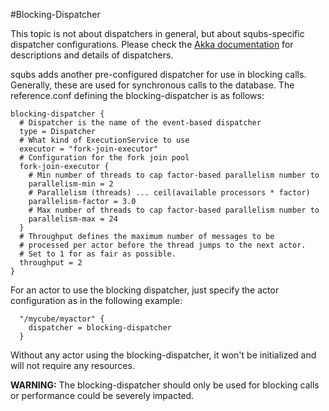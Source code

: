 #Blocking-Dispatcher

This topic is not about dispatchers in general, but about squbs-specific dispatcher configurations. Please check the [Akka documentation](http://doc.akka.io/docs/akka/2.2.3/scala/dispatchers.html) for descriptions and details of dispatchers.

squbs adds another pre-configured dispatcher for use in blocking calls. Generally, these are used for synchronous calls to the database. The reference.conf defining the blocking-dispatcher is as follows:

```
blocking-dispatcher {
  # Dispatcher is the name of the event-based dispatcher
  type = Dispatcher
  # What kind of ExecutionService to use
  executor = "fork-join-executor"
  # Configuration for the fork join pool
  fork-join-executor {
    # Min number of threads to cap factor-based parallelism number to
    parallelism-min = 2
    # Parallelism (threads) ... ceil(available processors * factor)
    parallelism-factor = 3.0
    # Max number of threads to cap factor-based parallelism number to
    parallelism-max = 24
  }
  # Throughput defines the maximum number of messages to be
  # processed per actor before the thread jumps to the next actor.
  # Set to 1 for as fair as possible.
  throughput = 2
}
```

For an actor to use the blocking dispatcher, just specify the actor configuration as in the following example:

```
  "/mycube/myactor" {
    dispatcher = blocking-dispatcher
  }
```

Without any actor using the blocking-dispatcher, it won't be initialized and will not require any resources.

**WARNING:** The blocking-dispatcher should only be used for blocking calls or performance could be severely impacted.